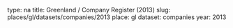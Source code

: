 type: na
title: Greenland / Company Register (2013)
slug: places/gl/datasets/companies/2013
place: gl
dataset: companies
year: 2013
